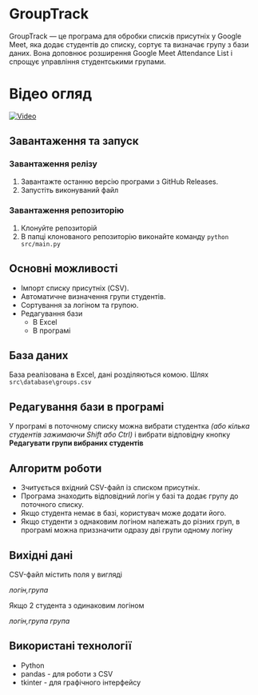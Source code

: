 # GroupTrack
GroupTrack — це програма для обробки списків присутніх у Google Meet, яка додає студентів до списку, сортує та визначає групу з бази даних. Вона доповнює розширення Google Meet Attendance List і спрощує управління студентськими групами.

# Відео огляд
<a href="https://www.youtube.com/watch?v=6h7mcS2DbqI" target="_blank">
  <img src="https://img.youtube.com/vi/6h7mcS2DbqI/0.jpg" alt="Video" />
</a>

## Завантаження та запуск
### Завантаження релізу
1. Завантажте останню версію програми з GitHub Releases.
2. Запустіть виконуваний файл
### Завантаження репозиторію
1. Клонуйте репозиторій
2. В папці клонованого репозиторію виконайте команду `python src/main.py`

## Основні можливості
- Імпорт списку присутніх (CSV).
- Автоматичне визначення групи студентів.
- Сортування за логіном та групою.
- Редагування бази
  - В Excel
  - В програмі

## База даних
База реалізована в Excel, дані розділяються комою.
Шлях `src\database\groups.csv`

## Редагування бази в програмі
У програмі в поточному списку можна вибрати студентка *(або кілька студентів зажимаючи Shift або Ctrl)* і вибрати відповідну кнопку **Редагувати групи вибраних студентів**

## Алгоритм роботи
- Зчитується вхідний CSV-файл із списком присутніх.
- Програма знаходить відповідний логін у базі та додає групу до поточного списку.
- Якщо студента немає в базі, користувач може додати його.
- Якщо студенти з однаковим логіном належать до різних груп, в програмі можна приззначити одразу дві групи одному логіну

## Вихідні дані
CSV-файл містить поля у вигляді

*логін,група*

Якщо 2 студента з одинаковим логіном

*логін,група група*

## Використані технології
- Python
- pandas - для роботи з CSV
- tkinter - для графічного інтерфейсу
